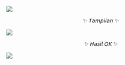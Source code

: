 <p align="left">
  <img src="https://camo.githubusercontent.com/0cbbe325802a7aa228ffffa704cd4682f2769ee82d51299235f199b3fddf56f1/68747470733a2f2f6d656469612e74656e6f722e636f6d2f695643694d39573763765941414141642f77656c636f6d652e676966" />
</p>

<p align="center"
  >✨ 𝘛𝘢𝘮𝘱𝘪𝘭𝘢𝘯 ✨

<p align="left">
  <img src="https://github.com/ZoraaCode/Premium/blob/main/support/image/IMG_20240229_074527.jpg" />
</p>

<p align="center"
  >✨ 𝘏𝘢𝘴𝘪𝘭 𝘖𝘒 ✨

<p align="left">
  <img src="https://github.com/ZoraaCode/Premium/blob/main/support/image/IMG_20240229_074527.jpg" />
</p>

